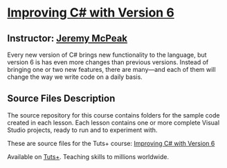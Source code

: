 # [Improving C\# with Version 6][published url]
## Instructor: [Jeremy McPeak][instructor url]

Every new version of C# brings new functionality to the language, but version 6 is has even more changes than previous versions. Instead of bringing one or two new features, there are many—and each of them will change the way we write code on a daily basis.

## Source Files Description
The source repository for this course contains folders for the sample code created in each lesson. Each lesson contains one or more complete Visual Studio projects, ready to run and to experiment with.


These are source files for the Tuts+ course: [Improving C\# with Version 6][published url]

Available on [Tuts+](https://tutsplus.com). Teaching skills to millions worldwide.

[published url]: https://code.tutsplus.com/courses/improving-c-with-version-6
[instructor url]: https://tutsplus.com/authors/jeremy-mcpeak
